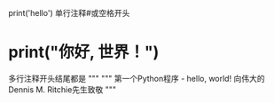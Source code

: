 
print('hello')
单行注释#或空格开头
# print("你好, 世界！")
多行注释开头结尾都是 """
"""
第一个Python程序 - hello, world!
向伟大的Dennis M. Ritchie先生致敬
"""

